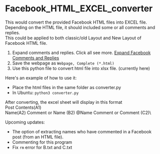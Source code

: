 # Facebook_HTML_EXCEL_converter
This would convert the provided Facebook HTML files into EXCEL file. Depending on the HTML file, it should included some or all comments and replies.\
This could be applied to both classic/old Layout and New Layout of Facebook HTML file.

1. Expand comments and replies. Click all see more. [Expand Facebook Comments and Replies](https://github.com/kionchan7/Facebook_expandCommentReplies_seemore)
2. Save the webpage as `Webpage, Complete (*.html)`
3. Use this python file to convert html file into xlsx file. (currently here)

Here's an example of how to use it:
* Place the html files in the same folder as converter.py
* In Ubuntu: `python3 converter.py`

After converting, the excel sheet will display in this format\
Post Contents(A1)\
Name(A2) Comment or Name (B2) @Name Comment or Comment (C2)\

Upcoming updates:
* The option of extracting names who have commented in a Facebook post (from an HTML file).
* Commenting for this program
* Fix `rm` error for B.txt and C.txt